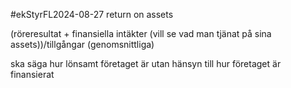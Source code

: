 #ekStyrFL2024-08-27
return on assets

(röreresultat + finansiella intäkter (vill se vad man tjänat på sina assets))/tillgångar (genomsnittliga)

ska säga hur lönsamt företaget är utan hänsyn till hur företaget är finansierat
